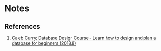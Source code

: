 # Notes

## References

1. [Caleb Curry; Database Design Course - Learn how to design and plan a database for beginners (2018.8)](https://youtu.be/ztHopE5Wnpc)
